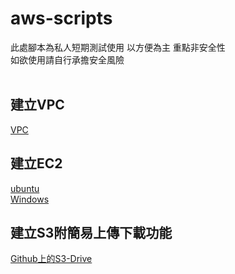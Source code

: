 # aws-scripts
此處腳本為私人短期測試使用 以方便為主 重點非安全性<br />
如欲使用請自行承擔安全風險<br />
<br />
## 建立VPC
[VPC](vpc.md)<br />

## 建立EC2
[ubuntu](ubuntu.md)<br />
[Windows](windows.md)

## 建立S3附簡易上傳下載功能
[Github上的S3-Drive](https://github.com/iambjlu/S3-Drive)
